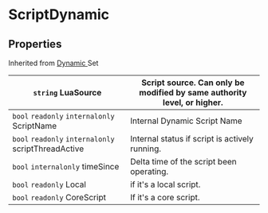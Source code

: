 # ScriptDynamic

## Properties

Inherited from [Dynamic ](https://docs.brickverse.co/bricklua-lua-references-manual/dymanic)Set

| `string` LuaSource                                  | Script source. Can only be modified by same authority level, or higher. |
| --------------------------------------------------- | ----------------------------------------------------------------------- |
| `bool` `readonly` `internalonly` ScriptName         | Internal Dynamic Script Name                                            |
| `bool` `readonly` `internalonly` scriptThreadActive | Internal status if script is actively running.                          |
| `bool` `internalonly` timeSince                     | Delta time of the script been operating.                                |
| `bool` `readonly` Local                             | if it's a local script.                                                 |
| `bool` `readonly` CoreScript                        | If it's a core script.                                                  |

